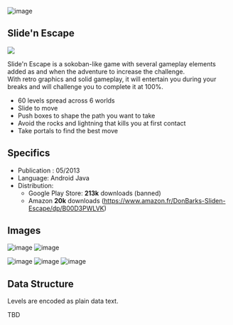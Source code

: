 ![image](https://github.com/thomaspoulainconsulting/Slide-n-Escape/assets/423951/03d40db4-1998-4ed1-a4cc-448545a4f4c3)

## Slide'n Escape
![](https://github.com/thomaspoulainconsulting/Slide-n-Escape/assets/423951/f1c742b5-814d-44da-9bd5-09bed4cf9f83)

Slide'n Escape is a sokoban-like game with several gameplay elements added as and when the adventure to increase the challenge.<br />
With retro graphics and solid gameplay, it will entertain you during your breaks and will challenge you to complete it at 100%.

- 60 levels spread across 6 worlds
- Slide to move
- Push boxes to shape the path you want to take
- Avoid the rocks and lightning that kills you at first contact
- Take portals to find the best move

## Specifics
- Publication : 05/2013
- Language: Android Java
- Distribution:
  - Google Play Store: __213k__ downloads (banned)
  - Amazon __20k__ downloads (https://www.amazon.fr/DonBarks-Sliden-Escape/dp/B00D3PWLVK)
 
## Images
![image](https://github.com/thomaspoulainconsulting/Slide-n-Escape/assets/423951/c71b3f1a-b79a-441d-955c-590fdd2ee36a)
![image](https://github.com/thomaspoulainconsulting/Slide-n-Escape/assets/423951/32709c73-7955-456d-9df3-31f0e9e9406d)

![image](https://github.com/thomaspoulainconsulting/Slide-n-Escape/assets/423951/e66aba49-96fd-407e-9009-7d5b3d2ea3cf)
![image](https://github.com/thomaspoulainconsulting/Slide-n-Escape/assets/423951/7eb431fc-5e0b-4f56-93fb-6102e2af2930)
![image](https://github.com/thomaspoulainconsulting/Slide-n-Escape/assets/423951/8dc7d747-a450-4cd7-a020-41d9f5d8cdba)


## Data Structure

Levels are encoded as plain data text.<br>

TBD
